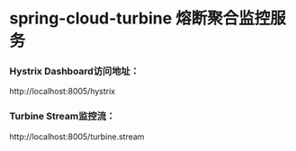 # spring-cloud-turbine 熔断聚合监控服务  
### Hystrix Dashboard访问地址：
http://localhost:8005/hystrix

### Turbine Stream监控流：
http://localhost:8005/turbine.stream
